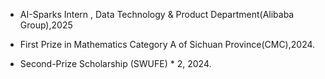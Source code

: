 - AI-Sparks Intern , Data Technology & Product Department(Alibaba Group),2025

- First Prize in Mathematics Category A of Sichuan Province(CMC),2024.

- Second-Prize Scholarship (SWUFE) * 2, 2024.
